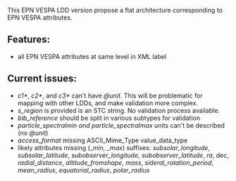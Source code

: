 This EPN VESPA LDD version propose a flat architecture corresponding to EPN VESPA attributes.
        
## Features:
* all EPN VESPA attributes at same level in XML label

## Current issues:
* _c1*_, _c2*_, and _c3*_ can't have _@unit_. This will be problematic for mapping with other LDDs, and make validation more complex.
* _s_region_ is provided is an STC string. No validation process available. 
* _bib_reference_ should be split in various subtypes for validation
* _particle_spectral_*_min_ and _particle_spectral_*_max_ units can't be described (no _@unit_)
* _access_format_ missing ASCII_Mime_Type value_data_type
* likely attributes missing (_*_min_, _*_max_) suffixes: _subsolar_longitude_, _subsolar_latitude_, _subobserver_longitude_, _subobserver_latitude_, _ra_, _dec_, _radial_distance_, _altitude_fromshape_, _mass_, _sideral_rotation_period_, _mean_radius_, _equatorial_radius_, _polar_radius_
